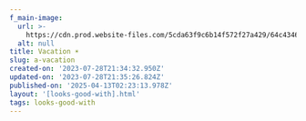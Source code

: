 ```yaml
---
f_main-image:
  url: >-
    https://cdn.prod.website-files.com/5cda63f9c6b14f572f27a429/64c434666ec0f35e3769a35b_3ACECE61-0D4D-4A7A-89EC-67AE18DC4131.avif
  alt: null
title: Vacation ☀️
slug: a-vacation
created-on: '2023-07-28T21:34:32.950Z'
updated-on: '2023-07-28T21:35:26.824Z'
published-on: '2025-04-13T02:23:13.978Z'
layout: '[looks-good-with].html'
tags: looks-good-with
---
```



